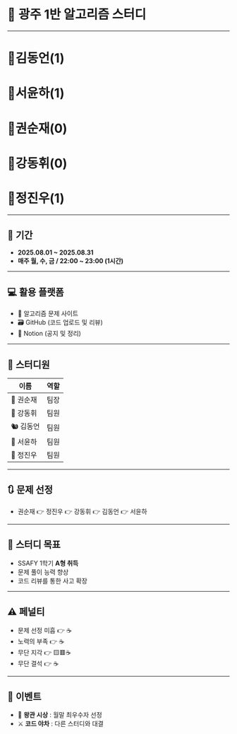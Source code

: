# 👑 광주 1반 알고리즘 스터디

---

# 👑김동언(1)
# 👑서윤하(1)
# 👑권순재(0)
# 👑강동휘(0)
# 👑정진우(1)

---

## 📅 기간
- **2025.08.01 ~ 2025.08.31**  
- **매주 월, 수, 금 / 22:00 ~ 23:00 (1시간)**

---

## 💻 활용 플랫폼
- 🔗 알고리즘 문제 사이트
- 🗃️ GitHub (코드 업로드 및 리뷰)  
- 📒 Notion (공지 및 정리)

---

## 👥 스터디원
| 이름 | 역할 |
|------|------|
| 🐥 권순재 | 팀장 |
| 🐰 강동휘 | 팀원 |
| 🐿️ 김동언 | 팀원 |
| 🦊 서윤하 | 팀원 |
| 🐳 정진우 | 팀원 |

---

## 🔃 문제 선정
- 권순재 👉 정진우 👉 강동휘 👉 김동언 👉 서윤하 

---

## 🎯 스터디 목표
- SSAFY 1학기 **A형 취득**  
- 문제 풀이 능력 향상  
- 코드 리뷰를 통한 사고 확장

---

## ⚠️ 페널티
- 문제 선정 미흡 👉 ☕
- 노력의 부족 👉 ☕
- 무단 지각 👉 🟨🟥☕ 
- 무단 결석 👉 ☕

---
## 🎁 이벤트
- 👑 **왕관 시상** : 월말 최우수자 선정  
- ⚔️ **코드 야차** : 다른 스터디와 대결